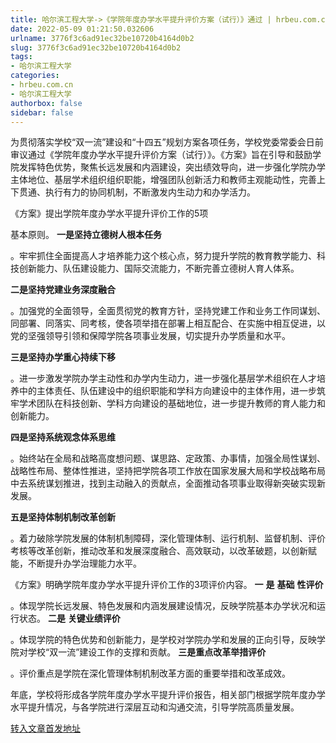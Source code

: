 ```yaml
---
title: 哈尔滨工程大学->《学院年度办学水平提升评价方案（试行）》通过 | hrbeu.com.cn
date: 2022-05-09 01:21:50.032606
urlname: 3776f3c6ad91ec32be10720b4164d0b2
slug: 3776f3c6ad91ec32be10720b4164d0b2
tags: 
- 哈尔滨工程大学
categories:
- hrbeu.com.cn
- 哈尔滨工程大学
authorbox: false
sidebar: false
---
```

为贯彻落实学校“双一流”建设和“十四五”规划方案各项任务，学校党委常委会日前审议通过《学院年度办学水平提升评价方案（试行）》。《方案》旨在引导和鼓励学院发挥特色优势，聚焦长远发展和内涵建设，突出绩效导向，进一步强化学院办学主体地位、基层学术组织组织职能，增强团队创新活力和教师主观能动性，完善上下贯通、执行有力的协同机制，不断激发内生动力和办学活力。

《方案》提出学院年度办学水平提升评价工作的5项
<!--more-->
基本原则。 **一是坚持立德树人根本任务**

。牢牢抓住全面提高人才培养能力这个核心点，努力提升学院的教育教学能力、科技创新能力、队伍建设能力、国际交流能力，不断完善立德树人育人体系。

**二是坚持党建业务深度融合**

。加强党的全面领导，全面贯彻党的教育方针，坚持党建工作和业务工作同谋划、同部署、同落实、同考核，使各项举措在部署上相互配合、在实施中相互促进，以党的坚强领导引领和保障学院各项事业发展，切实提升办学质量和水平。

**三是坚持办学重心持续下移**

。进一步激发学院办学主动性和办学内生动力，进一步强化基层学术组织在人才培养中的主体责任、队伍建设中的组织职能和学科方向建设中的主体作用，进一步筑牢学术团队在科技创新、学科方向建设的基础地位，进一步提升教师的育人能力和创新能力。

**四是坚持系统观念体系思维**

。始终站在全局和战略高度想问题、谋思路、定政策、办事情，加强全局性谋划、战略性布局、整体性推进，坚持把学院各项工作放在国家发展大局和学校战略布局中去系统谋划推进，找到主动融入的贡献点，全面推动各项事业取得新突破实现新发展。

**五是坚持体制机制改革创新**

。着力破除学院发展的体制机制障碍，深化管理体制、运行机制、监督机制、评价考核等改革创新，推动改革和发展深度融合、高效联动，以改革破题，以创新赋能，不断提升办学治理能力水平。

《方案》明确学院年度办学水平提升评价工作的3项评价内容。 **一** **是** **基础** **性评价**

。体现学院长远发展、特色发展和内涵发展建设情况，反映学院基本办学状况和运行状态。 **二是** **关键业绩评价**

。体现学院的特色优势和创新能力，是学校对学院办学和发展的正向引导，反映学院对学校“双一流”建设工作的支撑和贡献。 **三是重点改革举措评价**

。评价重点是学院在深化管理体制机制改革方面的重要举措和改革成效。

年底，学校将形成各学院年度办学水平提升评价报告，相关部门根据学院年度办学水平提升情况，与各学院进行深层互动和沟通交流，引导学院高质量发展。



[转入文章首发地址](http://gongxue.cn/info/1141/70706.htm)